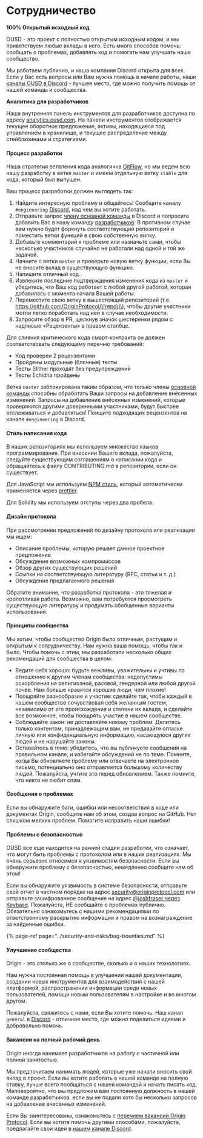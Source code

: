# Сотрудничество

**100% Открытый исходный код**

OUSD - это проект с полностью открытым исходным кодом, и мы приветствуем любые вклады в него. Есть много способов помочь: сообщать о проблемах, добавлять код и помогать нам улучшать наше сообщество.

Мы работаем публично, и наша компания Discord открыта для всех. Если у Вас есть вопросы или Вам нужна помощь в начале работы, наши [каналы OUSD в Discord](https://discord.gg/jyxpUSe) - лучшее место, где можно получить помощь от нашей команды и сообщества.

**Аналитика для разработчиков**

Наша внутренняя панель инструментов для разработчиков доступна по адресу [analytics.ousd.com](https://analytics.ousd.com). На панели инструментов отображается текущее оборотное предложение, активы, находящиеся под управлением в хранилище, и текущее распределение между стейблкоинами и стратегиями.

#### Процесс разработки

Наша стратегия ветвления кода аналогична [GitFlow](http://nvie.com/posts/a-successful-git-branching-model/), но мы ведем всю нашу разработку в ветке `master` и имеем отдельную ветку `stable` для кода, который был выпущен.

Ваш процесс разработки должен выглядеть так:

1. Найдите интересную проблему и общайтесь! Сообщите каналу `#engineering` [Discord](https://discord.gg/jyxpUSe), над чем вы хотите работать.
2. Отправьте запрос [члену основной команды](https://github.com/orgs/OriginProtocol/teams/core/members) в Discord и попросите добавить Вас в нашу команду [разработчиков](https://github.com/orgs/OriginProtocol/teams/contributors). В противном случае вам нужно будет форкнуть соответствующий репозиторий и поместить ветки функций в свою собственную вилку.
3. Добавьте комментарий к проблеме или назначьте сами, чтобы несколько участников случайно не работали над одной и той же задачей.
4. Начните с ветки `master` и проверьте новую ветку функции, если Вы не вносите вклад в существующую функцию.
5. Напишите отличный код.
6. Извлеките последние подтверждения изменения кода из `master` и убедитесь, что Ваш код работает с любой другой работой, которая добавилась с момента начала Вашей работы.
7. Переместите свою ветку в вышестоящий репозиторий \(т.е. https://github.com/OriginProtocol/\[repo\]\), чтобы другие участники могли легко поработать над ней в случае необходимости.
8. Запросите обзор в PR, щелкнув значок шестеренки рядом с надписью «Рецензенты» в правом столбце.

Для слияния критического кода смарт-контракта он должен соответствовать следующему перечню требований:

*  Код проверен 2 рецензентами
*  Пройдены модульные (блочные) тесты
*  Тесты Slither проходят без предупреждений
*  Тесты Echidna пройдены

Ветка `master` заблокирована таким образом, что только члены [основной команды](https://github.com/orgs/OriginProtocol/teams/core) способны обработать Ваши запросы на добавление внёсенных изменений. Запросы на добавление внёсенных изменений, которые проверяются другими доверенными участниками, будут быстрее отслеживаться и добавляться! Поищите подходящих рецензентов на канале `#engineering` в Discord.

#### Стиль написания кода

В наших репозиториях мы используем множество языков программирования. При внесении Вашего вклада, пожалуйста, следуйте существующим соглашениям о написании кода и обращайтесь к файлу CONTRIBUTING.md в репозитории, если он существует.

Для JavaScript мы используем [NPM стиль](https://docs.npmjs.com/misc/coding-style), который автоматически применяется через [prettier](https://prettier.io/).

Для Solidity мы используем отступы через два пробела.

#### Дизайн протокола

При рассмотрении предложений по дизайну протокола или реализации мы ищем:

* Описание проблемы, которую решает данное проектное предложение
* Обсуждение возможных компромиссов
* Обзор других существующих решений
* Ссылки на соответствующую литературу \(RFC, статьи и т. д.\)
* Обсуждение предлагаемого решения

Обратите внимание, что разработка протокола - это тяжелая и кропотливая работа. Возможно, вам потребуется просмотреть существующую литературу и продумать обобщенные варианты использования.

#### Принципы сообщества

Мы хотим, чтобы сообщество Origin было отличным, растущим и открытым к сотрудничеству. Нам нужна ваша помощь, чтобы так и было. Чтобы помочь с этим, мы разработали несколько общих рекомендаций для сообщества в целом:

* Ведите себя хорошо: будьте вежливы, уважительны и учтивы по отношению к другим членам сообщества: недопустимы оскорбления на религиозной, расовой, гендерной или любой другой почве. Нам больше нравятся хорошие люди, чем плохие!
* Поощряйте разнообразие и участие: сделайте так, чтобы каждый в нашем сообществе почувствовал себя желанным гостем, независимо от его происхождения и степени их вклада, и сделайте все возможное, чтобы поощрять участие в нашем сообществе.
* Соблюдайте закон: не доставляйте никому проблем. Делитесь только контентом, принадлежащим вам, не предавайте огласке личную или конфиденциальную информацию, касающуюся других людей и не нарушайте законы.
* Оставайтесь в теме: убедитесь, что вы публикуете сообщения на правильном канале, и избегайте обсуждений не по теме. Помните, когда Вы обновляете проблему или отвечаете на электронное письмо, потенциально оно отправляется большому количеству людей. Пожалуйста, учтите это перед обновлением. Также помните, что никто не любит спам.

#### Сообщения о проблемах

Если вы обнаружите баги, ошибки или несоответствия в коде или документах Origin, сообщите нам об этом, создав вопрос на GitHub. Нет слишком мелких проблем. Помогите исправить наши ошибки!

#### Проблемы с безопасностью

OUSD все еще находится на ранней стадии разработки, что означает, что могут быть проблемы с протоколом или в наших реализациях. Мы очень серьезно относимся к уязвимостям безопасности. Если вы обнаружите проблему с безопасностью, немедленно сообщите нам об этом!

Если вы обнаружите уязвимость в системе безопасности, отправьте свой отчет в частном порядке на адрес [security@originprotocol.com](mailto:security@originprotocol.com) или отправьте зашифрованное сообщение на адрес [@joshfraser через Keybase](https://keybase.io/joshfraser). Пожалуйста, НЕ сообщайте о проблемах публично. Обязательно ознакомьтесь с нашими рекомендациями по ответственному раскрытию информации и правом на вознаграждение за найденные ошибки.

{% page-ref page="../security-and-risks/bug-bounties.md" %}

#### **Улучшение сообщества**

Origin - это столько же о сообществе, сколько и о наших технологиях.

Нам нужна постоянная помощь в улучшении нашей документации, создании новых инструментов для взаимодействия с нашей платформой, распространении информации среди новых пользователей, помощи новым пользователям в настройке и во многом другом.

Пожалуйста, свяжитесь с нами, если Вы хотите помочь. Наш канал `general` в [Discord](https://www.originprotocol.com/discord) - отличное место, где можно поделиться идеями и добровольно помочь.

#### Вакансии на полный рабочий день

Origin иногда нанимает разработчиков на работу с частичной или полной занятостью.

Мы предпочитаем нанимать людей, которые уже начали вносить свой вклад в проект. Если вы хотите работать в нашей команде на полную ставку, лучше всего пообщаться с нашей командой и начать писать код. Маловероятно, что мы предложим вам постоянную должность в нашей команде разработчиков, если вы не подали хотя бы несколько запросов на добавление внесенных изменений.

Если Вы заинтересованы, ознакомьтесь с [перечнем вакансий Origin Protocol](https://angel.co/originprotocol/jobs). Если вы хотите помочь другими способами, пожалуйста, предлагайте свои идеи в [нашем канале Discord](https://www.originprotocol.com/discord).



